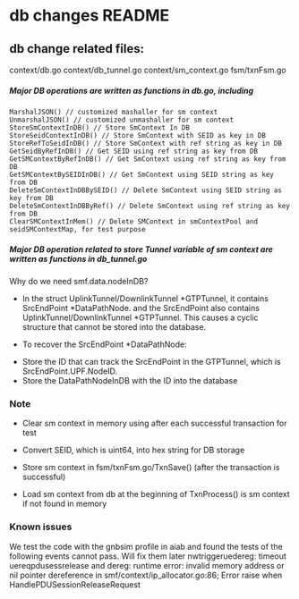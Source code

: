 # db changes README

## db change related files:

context/db.go
context/db_tunnel.go
context/sm_context.go
fsm/txnFsm.go

##### Major DB operations are written as functions in db.go, including
    MarshalJSON() // customized mashaller for sm context
	UnmarshalJSON() // customized unmashaller for sm context
	StoreSmContextInDB() // Store SmContext In DB
	StoreSeidContextInDB() // Store SmContext with SEID as key in DB
	StoreRefToSeidInDB() // Store SmContext with ref string as key in DB
	GetSeidByRefInDB() // Get SEID using ref string as key from DB
	GetSMContextByRefInDB() // Get SmContext using ref string as key from DB 
	GetSMContextBySEIDInDB() // Get SmContext using SEID string as key from DB  
	DeleteSmContextInDBBySEID() // Delete SmContext using SEID string as key from DB   
	DeleteSmContextInDBByRef() // Delete SmContext using ref string as key from DB 
	ClearSMContextInMem() // Delete SMContext in smContextPool and seidSMContextMap, for test purpose
	
##### Major DB operation related to store Tunnel variable of sm context are written as functions in db_tunnel.go

Why do we need smf.data.nodeInDB?

- In the struct UplinkTunnel/DownlinkTunnel *GTPTunnel, it contains SrcEndPoint *DataPathNode. and the SrcEndPoint also contains UplinkTunnel/DownlinkTunnel *GTPTunnel. This causes a cyclic structure that cannot be stored into the database.

- To recover the SrcEndPoint *DataPathNode:
* Store the ID that can track the SrcEndPoint in the GTPTunnel, which is SrcEndPoint.UPF.NodeID. 
* Store the DataPathNodeInDB with the ID into the database

    
### Note

- Clear sm context in memory using  after each successful transaction for test

- Convert SEID, which is uint64, into hex string for DB storage

- Store sm context in fsm/txnFsm.go/TxnSave() (after the transaction is successful)

- Load sm context from db at the beginning of TxnProcess() is sm context if not found in memory

### Known issues
We test the code with the gnbsim profile in aiab and found the tests of the following events cannot pass. Will fix them later
    nwtriggeruedereg: timeout
    uereqpdusessrelease and dereg: runtime error: invalid memory address or nil pointer dereference in smf/context/ip_allocator.go:86; Error raise when HandlePDUSessionReleaseRequest

